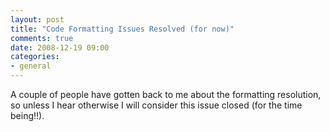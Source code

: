 ```yaml
---
layout: post
title: "Code Formatting Issues Resolved (for now)"
comments: true
date: 2008-12-19 09:00
categories:
- general
---
```


A couple of people have gotten back to me about the formatting resolution, so unless I hear otherwise I will consider this issue closed (for the time being!!).




